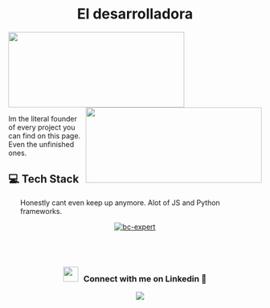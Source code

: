 <h1 align="center"> El desarrolladora</h1>
<img align="left" height="150px" width="350px" src="https://github-readme-stats.vercel.app/api?username=trevsh&count_private=true&show_icons=true&theme=tokyonight" />
<img align="right" height="150px" width="350px" src="https://github-readme-stats.vercel.app/api/top-langs/?username=trevsh&layout=compact&theme=aura&langs_count=9" />
<img height="150" />
<p>

<span>Im the literal founder of every project you can find on this page. Even the unfinished ones.</span>
</p>

<h2>💻 Tech Stack</h2>
<ul>
  Honestly cant even keep up anymore. Alot of JS and Python frameworks. 
</ul>
<p align="center"> <a href="https://github.com/ryo-ma/github-profile-trophy"><img src="https://github-profile-trophy.vercel.app/?username=trevsh&theme=dracula&row=1" alt="bc-expert"/></a> </p>
<br/>
<br/>
<h3 align="center" > <img src="https://media.giphy.com/media/iY8CRBdQXODJSCERIr/giphy.gif" width="30" height="30" style="margin-right: 10px;">Connect with me on Linkedin 🤝 </h3>
 <div align="center"  class="icons-social" style="margin-left: 10px;">
        <a style="margin-left: 10px;"  target="_blank" href="https://www.linkedin.com/in/trevonshelby/">
			<img src="https://img.icons8.com/doodle/40/000000/linkedin--v2.png" >
	</a>
      </div>
</p>
